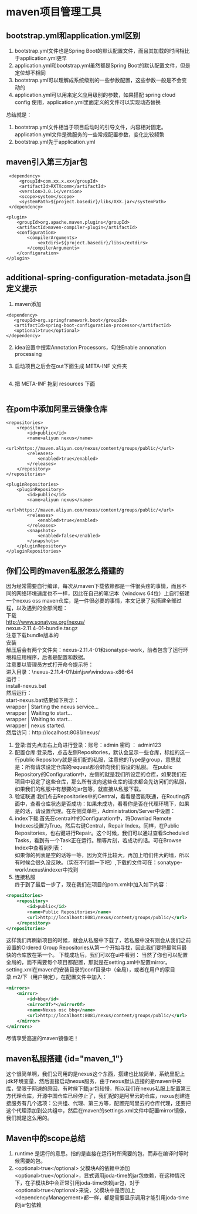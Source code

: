 # maven项目管理工具

## bootstrap.yml和application.yml区别

1. bootstrap.yml文件也是Spring Boot的默认配置文件，而且其加载的时间相比于application.yml更早
2. application.yml和bootstrap.yml虽然都是Spring Boot的默认配置文件，但是定位却不相同
3. bootstrap.yml可以理解成系统级别的一些参数配置，这些参数一般是不会变动的
4. application.yml可以用来定义应用级别的参数，如果搭配 spring cloud config 使用，application.yml里面定义的文件可以实现动态替换

总结就是：
1. bootstrap.yml文件相当于项目启动时的引导文件，内容相对固定。application.yml文件是微服务的一些常规配置参数，变化比较频繁
2. bootstrap.yml先于application.yml

## maven引入第三方jar包
```
 <dependency>
     <groupId>com.xx.x.xx</groupId>
     <artifactId>RXTXcomm</artifactId>
     <version>3.0.1</version>
     <scope>system</scope>
     <systemPath>${project.basedir}/libs/XXX.jar</systemPath>
 </dependency>

<plugin>
    <groupId>org.apache.maven.plugins</groupId>
    <artifactId>maven-compiler-plugin</artifactId>
    <configuration>
        <compilerArguments>
            <extdirs>${project.basedir}/libs</extdirs>
        </compilerArguments>
    </configuration>
</plugin>
```

## additional-spring-configuration-metadata.json自定义提示
1. maven添加
```
<dependency>
   <groupId>org.springframework.boot</groupId>
   <artifactId>spring-boot-configuration-processor</artifactId>
   <optional>true</optional>
</dependency>
```
2. idea设置中搜索Annotation Processors，勾住Enable annonation processing
3. 启动项目之后会在out下面生成 META-INF 文件夹

   <img src="maven.png" alt=""/>
4. 把 META-INF 拖到 resources 下面

   <img src="maven2.png" alt=""/>

## 在pom中添加阿里云镜像仓库
```
<repositories>
    <repository>
        <id>public</id>
        <name>aliyun nexus</name>
        <url>https://maven.aliyun.com/nexus/content/groups/public/</url>
        <releases>
            <enabled>true</enabled>
        </releases>
    </repository>
</repositories>

<pluginRepositories>
    <pluginRepository>
        <id>public</id>
        <name>aliyun nexus</name>
        <url>https://maven.aliyun.com/nexus/content/groups/public/</url>
        <releases>
            <enabled>true</enabled>
        </releases>
        <snapshots>
            <enabled>false</enabled>
        </snapshots>
    </pluginRepository>
</pluginRepositories>
```

## 你们公司的maven私服怎么搭建的
因为经常需要自行编译，每次从maven下载依赖都是一件很头疼的事情，而且不同的网络环境速度也不一样，因此在自己的笔记本（windows 64位）上自行搭建一个nexus oss maven仓库，是一件很必要的事情，本文记录了我搭建全部过程，以及遇到的全部问题：      
下载          
http://www.sonatype.org/nexus/      
nexus-2.11.4-01-bundle.tar.gz           
注意下载bundle版本的       
安装      
解压后会有两个文件夹：nexus-2.11.4-01和sonatype-work，前者包含了运行环境和应用程序，后者是配置和数据。           
注意要以管理员方式打开命令提示符：       
进入目录：\nexus-2.11.4-01\bin\jsw\windows-x86-64        
运行：     
install-nexus.bat       
然后运行：       
start-nexus.bat结果如下所示：      
wrapper  | Starting the nexus service...        
wrapper  | Waiting to start...      
wrapper  | Waiting to start...      
wrapper  | nexus started.       
然后访问：http://localhost:8081/nexus/
1. 登录:首先点击右上角进行登录：账号：admin 密码 ： admin123
2. 配置仓库:登录后，点击左侧Repositories，默认会显示一些仓库，标红的这一行public Repository就是我们配的私服，注意他的Type是group，意思就是：所有请求设定仓库的request都会转向我们假设的私服。 在public Repository的Configuration中，左侧的就是我们所设定的仓库，如果我们在项目中设定了这些仓库，那么所有发向这些仓库的请求都会先访问们的私服，如果我们的私服中有想要的jar包等，就直接从私服下载。
3. 验证联通:我们点击Repositories中的Central，看看是否能联通，在Routing界面中，查看仓库状态是否成功：如果未成功，看看你是否在代理环境下，如果是的话，请设置代理。在左侧菜单栏，Administration/Server中设置：
4. index下载:首先在central中的Configuration中，将Downlad Remote Indexes设置为True。然后右键Central，Repair Index。同样，在Public Repositories，也右键进行Repair。这个时候，我们可以通过查看Scheduled Tasks，看到有一个Task正在运行。稍等片刻，若成功的话。可在Browse Index中查看到列表：       
   如果你的列表是空的话等一等，因为文件比较大，再加上咱们伟大的墙，所以有时候会很久没反映。（实在不行翻一下吧）,下载的文件可在：sonatype-work\nexus\indexer中找到
5. 连接私服     
   终于到了最后一步了，现在我们在项目的pom.xml中加入如下内容：

```xml
<repositories>
    <repository>
        <id>public</id>
        <name>Public Repositories</name>
        <url>http://localhost:8081/nexus/content/groups/public/</url>
    </repository>
</repositories>
```


这样我们再刷新项目的时候，就会从私服中下载了，若私服中没有则会从我们之前设置的Ordered Group Repositories从第一个开始寻找，因此我们要将最常用最快的仓库放在第一个。
下载成功后，我们可以在ui中看到：
当然了你也可以配置全局的，而不需要每个项目都配置，那就是在setting.xml中配置mirror。setting.xml在maven的安装目录的conf目录中（全局），或者在用户的家目录.m2/下（用户特定），在配置文件中加入：
```xml
<mirrors>
    <mirror>
        <id>bbq</id>
        <mirrorOf>*</mirrorOf>
        <name>Nexus osc bbq</name>
        <url>http://localhost:8081/nexus/content/groups/public/</url>
    </mirror>
</mirrors>
```
尽情享受高速的maven镜像吧！


## maven私服搭建 {id="maven_1"}
这个很简单啊，我们公司用的是nexus这个东西，搭建也比较简单，系统里配上jdk环境变量，然后直接启动nexus服务，由于nexus默认连接的是maven中央库，受限于网速的原因，有时候下载jar包较慢，所以我们在nexus私服上配置第三方代理仓库，开源中国仓库已经停止了，我们配的是阿里云的仓库，nexus创建连接服务有几个选项：公共组、代理、第三方等，配置完阿里云的仓库代理，还要把这个代理添加到公共组中，然后在maven的settings.xml文件中配置mirror镜像，我们就是这么用的。


## Maven中的scope总结
1. runtime 是运行的意思。指的是直接在运行时所需要的包，而非在编译时等时候需要的包。
2. \<optional>true\</optional> 父模块A的依赖中添加\<optional>true\</optional>，显式调用joda-time的jar包依赖，在这种情况下，在子模块B中会正常引用joda-time依赖jar包，对于\<optional>true\</optional>来说，父模块中是否加上\<dependencyManagement>都一样，都是需要显示调用才能引用joda-time的jar包依赖




